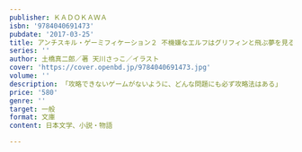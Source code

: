 ```yaml
---
publisher: ＫＡＤＯＫＡＷＡ
isbn: '9784040691473'
pubdate: '2017-03-25'
title: アンチスキル・ゲーミフィケーション２ 不機嫌なエルフはグリフィンと飛ぶ夢を見る
series: ''
author: 土橋真二郎／著 天川さっこ／イラスト
cover: 'https://cover.openbd.jp/9784040691473.jpg'
volume: ''
description: 「攻略できないゲームがないように、どんな問題にも必ず攻略法はある」
price: '580'
genre: ''
target: 一般
format: 文庫
content: 日本文学、小説・物語

---
```

